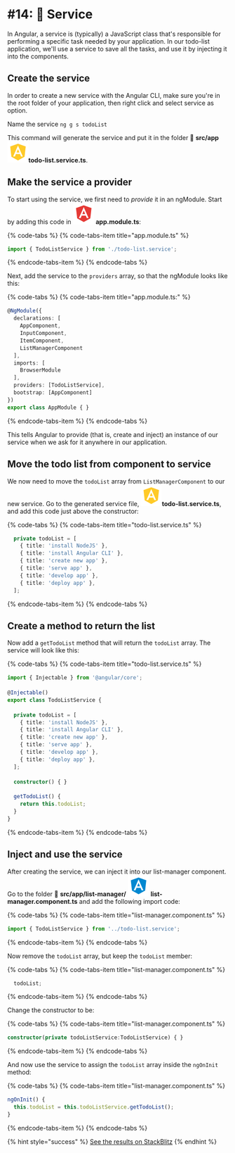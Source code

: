 # \#14:  🔋 Service

In Angular, a service is \(typically\) a JavaScript class that's responsible for performing a specific task needed by your application. In our todo-list application, we'll use a service to save all the tasks, and use it by injecting it into the components.

## Create the service

In order to create a new service with the Angular CLI, make sure you're in the root folder of your application, then right click and select service as option.

Name the service `ng g s todoList`

This command will generate the service and put it in the folder 📁 **src/app**   ![](.gitbook/assets/service.svg)**todo-list.service.ts**.

## Make the service a provider

To start using the service, we first need to _provide_ it in an ngModule. Start by adding this code in ![](.gitbook/assets/module.svg) **app.module.ts**:

{% code-tabs %}
{% code-tabs-item title="app.module.ts" %}
```typescript
import { TodoListService } from './todo-list.service';
```
{% endcode-tabs-item %}
{% endcode-tabs %}

Next, add the service to the `providers` array, so that the ngModule looks like this:

{% code-tabs %}
{% code-tabs-item title="app.module.ts:" %}
```typescript
@NgModule({
  declarations: [
    AppComponent,
    InputComponent,
    ItemComponent,
    ListManagerComponent
  ],
  imports: [
    BrowserModule
  ],
  providers: [TodoListService],
  bootstrap: [AppComponent]
})
export class AppModule { }
```
{% endcode-tabs-item %}
{% endcode-tabs %}

This tells Angular to provide \(that is, create and inject\) an instance of our service when we ask for it anywhere in our application.

## Move the todo list from component to service

We now need to move the `todoList` array from `ListManagerComponent` to our new service. Go to the generated service file, ![](.gitbook/assets/service.svg)**todo-list.service.ts**, and add this code just above the constructor:

{% code-tabs %}
{% code-tabs-item title="todo-list.service.ts" %}
```typescript
  private todoList = [
    { title: 'install NodeJS' },
    { title: 'install Angular CLI' },
    { title: 'create new app' },
    { title: 'serve app' },
    { title: 'develop app' },
    { title: 'deploy app' },
  ];
```
{% endcode-tabs-item %}
{% endcode-tabs %}

## Create a method to return the list

Now add a `getTodoList` method that will return the `todoList` array. The service will look like this:

{% code-tabs %}
{% code-tabs-item title="todo-list.service.ts" %}
```typescript
import { Injectable } from '@angular/core';

@Injectable()
export class TodoListService {

  private todoList = [
    { title: 'install NodeJS' },
    { title: 'install Angular CLI' },
    { title: 'create new app' },
    { title: 'serve app' },
    { title: 'develop app' },
    { title: 'deploy app' },
  ];

  constructor() { }

  getTodoList() {
    return this.todoList;
  }
}
```
{% endcode-tabs-item %}
{% endcode-tabs %}

## Inject and use the service

After creating the service, we can inject it into our list-manager component. Go to the folder 📁 **src/app/list-manager/** ![](.gitbook/assets/component.svg) **list-manager.component.ts** and add the following import code:

{% code-tabs %}
{% code-tabs-item title="list-manager.component.ts" %}
```typescript
import { TodoListService } from '../todo-list.service';
```
{% endcode-tabs-item %}
{% endcode-tabs %}

Now remove the `todoList` array, but keep the `todoList` member:

{% code-tabs %}
{% code-tabs-item title="list-manager.component.ts" %}
```typescript
  todoList;
```
{% endcode-tabs-item %}
{% endcode-tabs %}

Change the constructor to be:

{% code-tabs %}
{% code-tabs-item title="list-manager.component.ts" %}
```typescript
constructor(private todoListService:TodoListService) { }
```
{% endcode-tabs-item %}
{% endcode-tabs %}

And now use the service to assign the `todoList` array inside the `ngOnInit` method:

{% code-tabs %}
{% code-tabs-item title="list-manager.component.ts" %}
```typescript
ngOnInit() {
  this.todoList = this.todoListService.getTodoList();
}
```
{% endcode-tabs-item %}
{% endcode-tabs %}

{% hint style="success" %}
[See the results on StackBlitz](https://stackblitz.com/github/angularbootcamp/todo-list-tutorial-steps/tree/step-14_Service)
{% endhint %}



